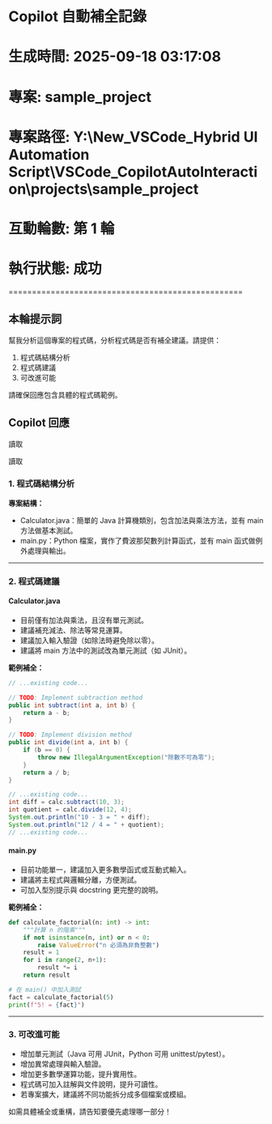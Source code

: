 # Copilot 自動補全記錄
# 生成時間: 2025-09-18 03:17:08
# 專案: sample_project
# 專案路徑: Y:\New_VSCode_Hybrid UI Automation Script\VSCode_CopilotAutoInteraction\projects\sample_project
# 互動輪數: 第 1 輪
# 執行狀態: 成功
==================================================

## 本輪提示詞

幫我分析這個專案的程式碼，分析程式碼是否有補全建議。請提供：
1. 程式碼結構分析
2. 程式碼建議
3. 可改進可能

請確保回應包含具體的程式碼範例。

## Copilot 回應

讀取 [](file:///y%3A/New_VSCode_Hybrid%20UI%20Automation%20Script/VSCode_CopilotAutoInteraction/projects/sample_project/Calculator.java)

讀取 [](file:///y%3A/New_VSCode_Hybrid%20UI%20Automation%20Script/VSCode_CopilotAutoInteraction/projects/sample_project/main.py)

### 1. 程式碼結構分析

**專案結構：**
- Calculator.java：簡單的 Java 計算機類別，包含加法與乘法方法，並有 main 方法做基本測試。
- main.py：Python 檔案，實作了費波那契數列計算函式，並有 main 函式做例外處理與輸出。

---

### 2. 程式碼建議

#### Calculator.java
- 目前僅有加法與乘法，且沒有單元測試。
- 建議補充減法、除法等常見運算。
- 建議加入輸入驗證（如除法時避免除以零）。
- 建議將 main 方法中的測試改為單元測試（如 JUnit）。

**範例補全：**
```java
// ...existing code...

// TODO: Implement subtraction method
public int subtract(int a, int b) {
    return a - b;
}

// TODO: Implement division method
public int divide(int a, int b) {
    if (b == 0) {
        throw new IllegalArgumentException("除數不可為零");
    }
    return a / b;
}

// ...existing code...
int diff = calc.subtract(10, 3);
int quotient = calc.divide(12, 4);
System.out.println("10 - 3 = " + diff);
System.out.println("12 / 4 = " + quotient);
// ...existing code...
```

#### main.py
- 目前功能單一，建議加入更多數學函式或互動式輸入。
- 建議將主程式與邏輯分離，方便測試。
- 可加入型別提示與 docstring 更完整的說明。

**範例補全：**
```python
def calculate_factorial(n: int) -> int:
    """計算 n 的階乘"""
    if not isinstance(n, int) or n < 0:
        raise ValueError("n 必須為非負整數")
    result = 1
    for i in range(2, n+1):
        result *= i
    return result

# 在 main() 中加入測試
fact = calculate_factorial(5)
print(f"5! = {fact}")
```

---

### 3. 可改進可能

- 增加單元測試（Java 可用 JUnit，Python 可用 unittest/pytest）。
- 增加異常處理與輸入驗證。
- 增加更多數學運算功能，提升實用性。
- 程式碼可加入註解與文件說明，提升可讀性。
- 若專案擴大，建議將不同功能拆分成多個檔案或模組。

如需具體補全或重構，請告知要優先處理哪一部分！